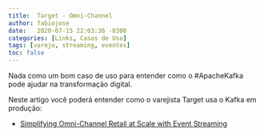 ```yaml
---
title:  Target - Omni-Channel
author: fabiojose
date:   2020-07-15 22:03:36 -0300
categories: [Links, Casos de Uso]
tags: [varejo, streaming, eventos]
toc: false
---
```


Nada como um bom caso de uso para entender como o #ApacheKafka pode ajudar na transformação digital.

Neste artigo você poderá entender como o varejista Target usa o Kafka em produção:

- [Simplifying Omni-Channel Retail at Scale with Event Streaming](https://www.confluent.io/kafka-summit-nyc17/simplifying-omni-channel-retail-at-scale/inv/)